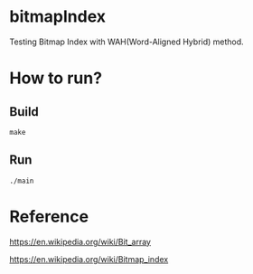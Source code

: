 # bitmapIndex 
Testing Bitmap Index with WAH(Word-Aligned Hybrid) method. 

# How to run?

## Build
`make` 

## Run
`./main `

# Reference

https://en.wikipedia.org/wiki/Bit_array 

https://en.wikipedia.org/wiki/Bitmap_index 
